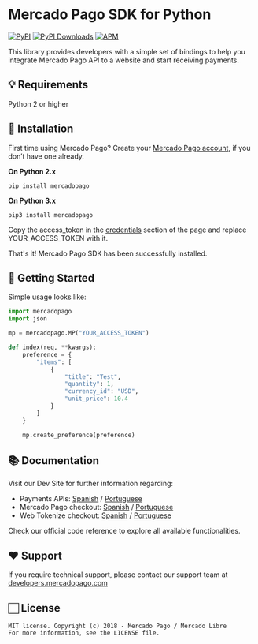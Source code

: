 # Mercado Pago SDK for Python

[![PyPI](https://img.shields.io/pypi/v/mercadopago.svg)](https://pypi.python.org/pypi/mercadopago)
[![PyPI Downloads](https://img.shields.io/pypi/dm/mercadopago.svg)](https://pypi.python.org/pypi/mercadopago)
[![APM](https://img.shields.io/apm/l/vim-mode)](https://github.com/mercadopago/sdk-python)

This library provides developers with a simple set of bindings to help you integrate Mercado Pago API to a website and start receiving payments.

## 💡 Requirements

Python 2 or higher

## 📲 Installation 

First time using Mercado Pago? Create your [Mercado Pago account](https://www.mercadopago.com), if you don’t have one already.

**On Python 2.x**

`pip install mercadopago`

**On Python 3.x**

`pip3 install mercadopago`

Copy the access_token in the [credentials](https://www.mercadopago.com/mlb/account/credentials) section of the page and replace YOUR_ACCESS_TOKEN with it.

That's it! Mercado Pago SDK has been successfully installed.

## 🌟 Getting Started

  Simple usage looks like:
  
```python
import mercadopago
import json

mp = mercadopago.MP("YOUR_ACCESS_TOKEN")

def index(req, **kwargs):
    preference = {
        "items": [
            {
                "title": "Test",
                "quantity": 1,
                "currency_id": "USD",
                "unit_price": 10.4
            }
        ]
    }

    mp.create_preference(preference)
```

## 📚 Documentation 

Visit our Dev Site for further information regarding:
 - Payments APIs: [Spanish](https://www.mercadopago.com.ar/developers/es/guides/payments/api/introduction/) / [Portuguese](https://www.mercadopago.com.br/developers/pt/guides/payments/api/introduction/)
 - Mercado Pago checkout: [Spanish](https://www.mercadopago.com.ar/developers/es/guides/payments/web-payment-checkout/introduction/) / [Portuguese](https://www.mercadopago.com.br/developers/pt/guides/payments/web-payment-checkout/introduction/)
 - Web Tokenize checkout: [Spanish](https://www.mercadopago.com.ar/developers/es/guides/payments/web-tokenize-checkout/introduction/) / [Portuguese](https://www.mercadopago.com.br/developers/pt/guides/payments/web-tokenize-checkout/introduction/)

Check our official code reference to explore all available functionalities.

## ❤️ Support 

If you require technical support, please contact our support team at [developers.mercadopago.com](https://developers.mercadopago.com)

## 🏻 License 

```
MIT license. Copyright (c) 2018 - Mercado Pago / Mercado Libre 
For more information, see the LICENSE file.
```
